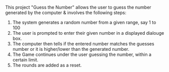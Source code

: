 This project "Guess the Number" allows the user to guess the number generated by the computer & involves the following steps:
1. The system generates a random number from a given range, say 1 to 100
2. The user is prompted to enter their given number in a displayed dialouge box.
3. The computer then tells if the entered number matches the guesses number or it is higher/lower than the generated number.
4. The Game continues under the user guessing the number, within a certain limit.
5. The rounds are added as a reset.
